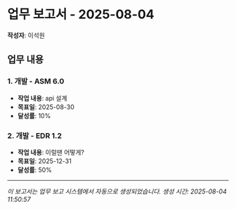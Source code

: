 # 업무 보고서 - 2025-08-04

**작성자**: 이석원

## 업무 내용

### 1. 개발 - ASM 6.0

- **작업 내용**: api 설계
- **목표일**: 2025-08-30
- **달성률**: 10%

### 2. 개발 - EDR 1.2

- **작업 내용**: 이럴땐 어떻게?
- **목표일**: 2025-12-31
- **달성률**: 50%

---

*이 보고서는 업무 보고 시스템에서 자동으로 생성되었습니다.*
*생성 시간: 2025-08-04 11:50:57*

